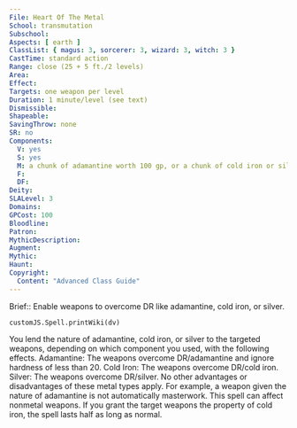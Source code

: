 ```yaml
---
File: Heart Of The Metal
School: transmutation
Subschool: 
Aspects: [ earth ]
ClassList: { magus: 3, sorcerer: 3, wizard: 3, witch: 3 }
CastTime: standard action
Range: close (25 + 5 ft./2 levels)
Area: 
Effect: 
Targets: one weapon per level
Duration: 1 minute/level (see text)
Dismissible: 
Shapeable: 
SavingThrow: none
SR: no
Components:
  V: yes
  S: yes
  M: a chunk of adamantine worth 100 gp, or a chunk of cold iron or silver worth 20 gp
  F: 
  DF: 
Deity: 
SLALevel: 3
Domains: 
GPCost: 100
Bloodline: 
Patron: 
MythicDescription: 
Augment: 
Mythic: 
Haunt: 
Copyright:
  Content: "Advanced Class Guide"
---
```

Brief:: Enable weapons to overcome DR like adamantine, cold iron, or silver.

```dataviewjs
customJS.Spell.printWiki(dv)
```

You lend the nature of adamantine, cold iron, or silver to the targeted weapons, depending on which component you used, with the following effects.  Adamantine: The weapons overcome DR/adamantine and ignore hardness of less than 20.  Cold Iron: The weapons overcome DR/cold iron.  Silver: The weapons overcome DR/silver.  No other advantages or disadvantages of these metal types apply. For example, a weapon given the nature of adamantine is not automatically masterwork.  This spell can affect nonmetal weapons. If you grant the target weapons the property of cold iron, the spell lasts half as long as normal.
